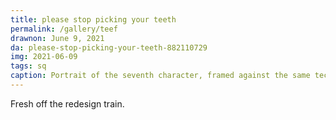 ```yaml
---
title: please stop picking your teeth
permalink: /gallery/teef
drawnon: June 9, 2021
da: please-stop-picking-your-teeth-882110729
img: 2021-06-09
tags: sq
caption: Portrait of the seventh character, framed against the same technicolor symbol on their shirt. One gnarled hand is raised by the chest; the other pointed up, nails being gnawed on.
---
```

Fresh off the redesign train.